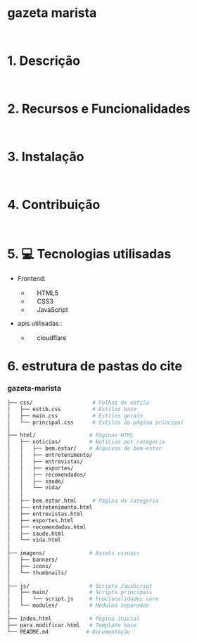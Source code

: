 # gazeta marista 
<br>


# 1. Descrição



<br>

# 2. Recursos e Funcionalidades

<br>

# 3. Instalação

<br>

# 4. Contribuição

<br>

# 5. 💻 Tecnologias utilisadas

- Frontend: 
  - <img src="https://cdn.jsdelivr.net/gh/devicons/devicon/icons/html5/html5-original.svg" width="16" height="16"/> HTML5 
  - <img src="https://cdn.jsdelivr.net/gh/devicons/devicon/icons/css3/css3-original.svg" width="16" height="16"/> CSS3
  - <img src="https://cdn.jsdelivr.net/gh/devicons/devicon/icons/javascript/javascript-original.svg" width="16" height="16"/> JavaScript

- apis utilisadas :
   - <img src="https://cdn.jsdelivr.net/gh/devicons/devicon/icons/cloudflare/cloudflare-original.svg" width="16" width="16" height="16"/> cloudflare
                    

# 6. estrutura de pastas do cite 

### gazeta-marista

``` bash
├── css/                   # Folhas de estilo
│   ├── estib.css          # Estilos base
│   ├── main.css           # Estilos gerais
│   └── principal.css      # Estilos da página principal
│
├── html/                 # Páginas HTML
│   ├── noticias/         # Notícias por categoria
│   │   ├── bem.estar/    # Arquivos de bem-estar
│   │   ├── entretenimento/
│   │   ├── entrevistas/
│   │   ├── esportes/
│   │   ├── recomendados/
│   │   ├── saude/
│   │   └── vida/
│   │
│   ├── bem.estar.html     # Página da categoria
│   ├── entretenimento.html
│   ├── entrevistas.html
│   ├── esportes.html
│   ├── recomendados.html
│   ├── saude.html
│   └── vida.html
│
├── imagens/              # Assets visuais
│   ├── banners/
│   ├── icons/
│   └── thumbnails/
│
├── js/                   # Scripts JavaScript
│   ├── main/             # Scripts principais
│   │   └── script.js     # Funcionalidades core
│   └── modules/          # Módulos separados
│
├── index.html            # Página inicial
├── para.modificar.html   # Template base
└── README.md            # Documentação







